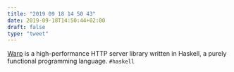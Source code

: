 ```yaml
---
title: "2019 09 18 14 50 43"
date: 2019-09-18T14:50:44+02:00
draft: false
type: "tweet"
---
```

[Warp](http://www.aosabook.org/en/posa/warp.html) is a high-performance HTTP server library written in Haskell, a purely functional programming language. `#haskell`
